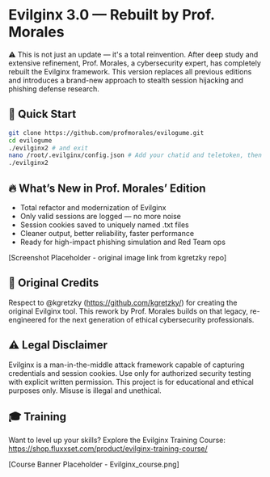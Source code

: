 Evilginx 3.0 — Rebuilt by Prof. Morales
======================================

⚠️ This is not just an update — it's a total reinvention.
After deep study and extensive refinement, Prof. Morales, a cybersecurity expert, has completely rebuilt the Evilginx framework.
This version replaces all previous editions and introduces a brand-new approach to stealth session hijacking and phishing defense research.

🚀 Quick Start
--------------
```bash
git clone https://github.com/profmorales/evilogume.git
cd evilogume
./evilginx2 # and exit
nano /root/.evilginx/config.json # Add your chatid and teletoken, then save and exit
./evilginx2
```

🔥 What’s New in Prof. Morales’ Edition
---------------------------------------
- Total refactor and modernization of Evilginx
- Only valid sessions are logged — no more noise
- Session cookies saved to uniquely named .txt files
- Cleaner output, better reliability, faster performance
- Ready for high-impact phishing simulation and Red Team ops

[Screenshot Placeholder - original image link from kgretzky repo]

🙏 Original Credits
-------------------
Respect to @kgretzky (https://github.com/kgretzky/) for creating the original Evilginx tool.
This rework by Prof. Morales builds on that legacy, re-engineered for the next generation of ethical cybersecurity professionals.

⚠️ Legal Disclaimer
-------------------
Evilginx is a man-in-the-middle attack framework capable of capturing credentials and session cookies.
Use only for authorized security testing with explicit written permission.
This project is for educational and ethical purposes only. Misuse is illegal and unethical.

🎓 Training
-----------
Want to level up your skills?
Explore the Evilginx Training Course:
https://shop.fluxxset.com/product/evilginx-training-course/

[Course Banner Placeholder - Evilginx_course.png]
